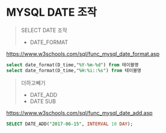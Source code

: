  

# MYSQL DATE 조작

> SELECT DATE 조작
>
> - DATE_FORMAT

<https://www.w3schools.com/sql/func_mysql_date_format.asp>

```sql
select date_format(D_time,"%Y-%m-%d") from 테이블명 
select date_format(D_time,"%H:%i::%s") from 테이블명
```



> 더하고빼기
>
> - DATE_ADD
> - DATE SUB

<https://www.w3schools.com/sql/func_mysql_date_add.asp>

```sql
SELECT DATE_ADD("2017-06-15", INTERVAL 10 DAY);
```

